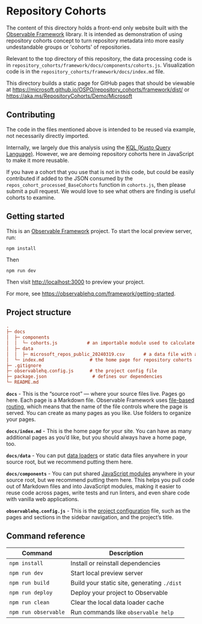 # Repository Cohorts

The content of this directory holds a front-end only website built with 
the [Observable Framework](https://observablehq.com/framework) library. 
It is intended as demonstration of using repository cohorts concept to turn 
repository metadata into more easily undestandable groups or 'cohorts' of repositories. 

Relevant to the top directory of this repository, 
the data processing code is in `repository_cohorts/framework/docs/components/cohorts.js`. 
Visualization code is in the `repository_cohorts/framework/docs/index.md` file.

This directory builds a static page for GitHub pages
that should be viewable at https://microsoft.github.io/OSPO/repository_cohorts/framework/dist/
or https://aka.ms/RepositoryCohorts/Demo/Microsoft 

## Contributing

The code in the files mentioned above is intended to be reused via example, not necessarily directly imported. 

Internally, we largely due this analysis using the 
[KQL (Kusto Query Language)](https://learn.microsoft.com/en-us/azure/data-explorer/kql-learning-resources). 
However, we are demoing repository cohorts here in JavaScript to make it more reusable. 

If you have a cohort that you use that is not in this code, but could be easily contributed if added to the JSON 
consumed by the `repos_cohort_processed_BaseCohorts` function in `cohorts.js`, then please submit a pull request.
We would love to see what others are finding is useful cohorts to examine. 

## Getting started

This is an [Observable Framework](https://observablehq.com/framework) project. To start the local preview server, run:

```
npm install
```

Then 

```
npm run dev
```

Then visit <http://localhost:3000> to preview your project.

For more, see <https://observablehq.com/framework/getting-started>.

## Project structure

```ini
.
├─ docs
│  ├─ components
│  │  └─ cohorts.js           # an importable module used to calculate repository cohorts
│  ├─ data
│  │  ├─ microsoft_repos_public_20240319.csv       # a data file with a fixed export of Microsoft repository metadata
│  └─ index.md                 # the home page for repository cohorts
├─ .gitignore
├─ observablehq.config.js      # the project config file
├─ package.json                 # defines our dependencies
└─ README.md
```

**`docs`** - This is the “source root” — where your source files live. Pages go here. Each page is a Markdown file. Observable Framework uses [file-based routing](https://observablehq.com/framework/routing), which means that the name of the file controls where the page is served. You can create as many pages as you like. Use folders to organize your pages.

**`docs/index.md`** - This is the home page for your site. You can have as many additional pages as you’d like, but you should always have a home page, too.

**`docs/data`** - You can put [data loaders](https://observablehq.com/framework/loaders) or static data files anywhere in your source root, but we recommend putting them here.

**`docs/components`** - You can put shared [JavaScript modules](https://observablehq.com/framework/javascript/imports) anywhere in your source root, but we recommend putting them here. This helps you pull code out of Markdown files and into JavaScript modules, making it easier to reuse code across pages, write tests and run linters, and even share code with vanilla web applications.

**`observablehq.config.js`** - This is the [project configuration](https://observablehq.com/framework/config) file, such as the pages and sections in the sidebar navigation, and the project’s title.

## Command reference

| Command           | Description                                              |
| ----------------- | -------------------------------------------------------- |
| `npm install`            | Install or reinstall dependencies                        |
| `npm run dev`        | Start local preview server                               |
| `npm run build`      | Build your static site, generating `./dist`              |
| `npm run deploy`     | Deploy your project to Observable                        |
| `npm run clean`      | Clear the local data loader cache                        |
| `npm run observable` | Run commands like `observable help`                      |
